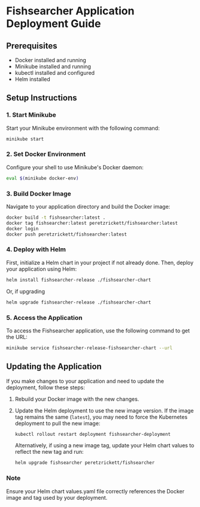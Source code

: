 # Fishsearcher Application Deployment Guide

## Prerequisites

- Docker installed and running
- Minikube installed and running
- kubectl installed and configured
- Helm installed

## Setup Instructions

### 1. Start Minikube

Start your Minikube environment with the following command:

```bash
minikube start
```

### 2. Set Docker Environment

Configure your shell to use Minikube's Docker daemon:

```bash
eval $(minikube docker-env)
```

### 3. Build Docker Image

Navigate to your application directory and build the Docker image:

```bash
docker build -t fishsearcher:latest .
docker tag fishsearcher:latest peretzrickett/fishsearcher:latest
docker login
docker push peretzrickett/fishsearcher:latest
```

### 4. Deploy with Helm

First, initialize a Helm chart in your project if not already done. Then, deploy your application using Helm:

```bash
helm install fishsearcher-release ./fishsearcher-chart
```

Or, if upgrading

```bash
helm upgrade fishsearcher-release ./fishsearcher-chart
```

### 5. Access the Application

To access the Fishsearcher application, use the following command to get the URL:

```bash
minikube service fishsearcher-release-fishsearcher-chart --url
```

## Updating the Application

If you make changes to your application and need to update the deployment, follow these steps:

1. Rebuild your Docker image with the new changes.
2. Update the Helm deployment to use the new image version. If the image tag remains the same (`latest`), you may need to force the Kubernetes deployment to pull the new image:

    ```bash
    kubectl rollout restart deployment fishsearcher-deployment
    ```

   Alternatively, if using a new image tag, update your Helm chart values to reflect the new tag and run:

    ```bash
    helm upgrade fishsearcher peretzrickett/fishsearcher
    ```

### Note

Ensure your Helm chart values.yaml file correctly references the Docker image and tag used by your deployment.
